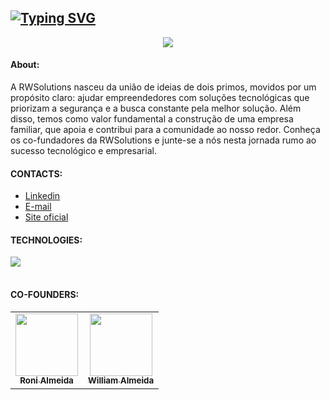 [![Typing SVG](https://readme-typing-svg.herokuapp.com?font=IBM+Plex+Sans&weight=500&size=18&pause=2500&color=041832&width=435&lines=RW+SOLUTIONS)](https://git.io/typing-svg)
--------------------------------------------------------------------------------------------------------------------------
<div align="center" >
  <img src="https://media.licdn.com/dms/image/D5616AQHkqCn9hO6C7A/profile-displaybackgroundimage-shrink_350_1400/0/1682392572443?e=1687996800&v=beta&t=8xRYErUusOcQWD2D-lHko8VpUOcV5LwKZcE2sY6W6Ic"/>

</div>

<div align="left">
  <h4>About:</h4>
  <p>
  A RWSolutions nasceu da união de ideias de dois primos, movidos por um propósito claro: ajudar empreendedores com soluções
  tecnológicas que priorizam a segurança e a busca constante pela melhor solução. Além disso, temos como valor fundamental a
  construção de uma empresa familiar, que apoia e contribui para a comunidade ao nosso redor. Conheça os co-fundadores da
  RWSolutions e junte-se a nós nesta jornada rumo ao sucesso tecnológico e empresarial.
  </p>
</div>

<div align="left">
  <h4>CONTACTS:</h4>
  <div>
    <ul>
      <li><a href="https://www.linkedin.com/in/rw-solutions-9ab070273" target="_blank">Linkedin</a></li>
      <li><a href="mailto:rwsolutions07@gmail.com" target="_blank">E-mail</a></li>
      <li><a href="https://www.rwsolutions.site.com.br" target="_blank">Site oficial</a></li>
    </ul>
  </div>
</div>

<div align="left">
  <h4>TECHNOLOGIES:</h4>
  <table  align= "center">
   <tr>
   <a  href="https://skillicons.dev">
    <img src="https://skillicons.dev/icons?i=angular,cs,dotnet,git,java,js,nodejs,react,ts,wordpress" />    
  </a>
 </tr>
  </table>  
</div>


  <h4>CO-FOUNDERS:</h4>
  <table>
  <tr>
    <td align="center">
      <a href="https://github.com/almeidaroni07">
        <img src="https://avatars.githubusercontent.com/u/22482153?v=4" width="100px" heigth="100px"/><br>
        <sub>
          <b>Roni Almeida</b>
        </sub>
      </a>
    </td>
     <td align="center">
      <a href="https://github.com/Williamalmeida27">
        <img src="https://media.licdn.com/dms/image/C4D03AQHU-Sgz1HYx2Q/profile-displayphoto-shrink_800_800/0/1641243843277?e=1687392000&v=beta&t=M3mdkd7lpfAwWICOgOGBfbWwcW-uYZvW93zjLOCp3oM" width="100px" heigth="100px"/><br>
        <sub>
          <b>William Almeida</b>
        </sub>
      </a>
    </td>
  </tr>
</table>



